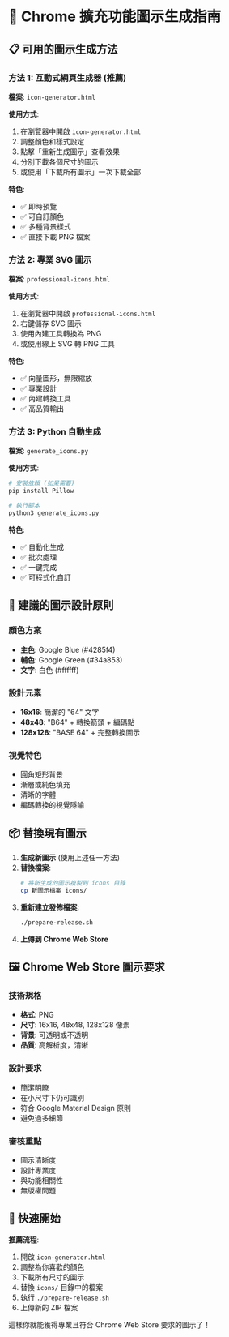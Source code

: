 # 🎨 Chrome 擴充功能圖示生成指南

## 📋 可用的圖示生成方法

### 方法 1: 互動式網頁生成器 (推薦)
**檔案**: `icon-generator.html`

**使用方式**:
1. 在瀏覽器中開啟 `icon-generator.html`
2. 調整顏色和樣式設定
3. 點擊「重新生成圖示」查看效果
4. 分別下載各個尺寸的圖示
5. 或使用「下載所有圖示」一次下載全部

**特色**:
- ✅ 即時預覽
- ✅ 可自訂顏色
- ✅ 多種背景樣式
- ✅ 直接下載 PNG 檔案

### 方法 2: 專業 SVG 圖示
**檔案**: `professional-icons.html`

**使用方式**:
1. 在瀏覽器中開啟 `professional-icons.html`
2. 右鍵儲存 SVG 圖示
3. 使用內建工具轉換為 PNG
4. 或使用線上 SVG 轉 PNG 工具

**特色**:
- ✅ 向量圖形，無限縮放
- ✅ 專業設計
- ✅ 內建轉換工具
- ✅ 高品質輸出

### 方法 3: Python 自動生成
**檔案**: `generate_icons.py`

**使用方式**:
```bash
# 安裝依賴 (如果需要)
pip install Pillow

# 執行腳本
python3 generate_icons.py
```

**特色**:
- ✅ 自動化生成
- ✅ 批次處理
- ✅ 一鍵完成
- ✅ 可程式化自訂

## 🎯 建議的圖示設計原則

### 顏色方案
- **主色**: Google Blue (#4285f4)
- **輔色**: Google Green (#34a853)
- **文字**: 白色 (#ffffff)

### 設計元素
- **16x16**: 簡潔的 "64" 文字
- **48x48**: "B64" + 轉換箭頭 + 編碼點
- **128x128**: "BASE 64" + 完整轉換圖示

### 視覺特色
- 圓角矩形背景
- 漸層或純色填充
- 清晰的字體
- 編碼轉換的視覺隱喻

## 📦 替換現有圖示

1. **生成新圖示** (使用上述任一方法)
2. **替換檔案**:
   ```bash
   # 將新生成的圖示複製到 icons 目錄
   cp 新圖示檔案 icons/
   ```
3. **重新建立發佈檔案**:
   ```bash
   ./prepare-release.sh
   ```
4. **上傳到 Chrome Web Store**

## 🖼️ Chrome Web Store 圖示要求

### 技術規格
- **格式**: PNG
- **尺寸**: 16x16, 48x48, 128x128 像素
- **背景**: 可透明或不透明
- **品質**: 高解析度，清晰

### 設計要求
- 簡潔明瞭
- 在小尺寸下仍可識別
- 符合 Google Material Design 原則
- 避免過多細節

### 審核重點
- 圖示清晰度
- 設計專業度
- 與功能相關性
- 無版權問題

## 🎉 快速開始

**推薦流程**:
1. 開啟 `icon-generator.html`
2. 調整為你喜歡的顏色
3. 下載所有尺寸的圖示
4. 替換 `icons/` 目錄中的檔案
5. 執行 `./prepare-release.sh`
6. 上傳新的 ZIP 檔案

這樣你就能獲得專業且符合 Chrome Web Store 要求的圖示了！
